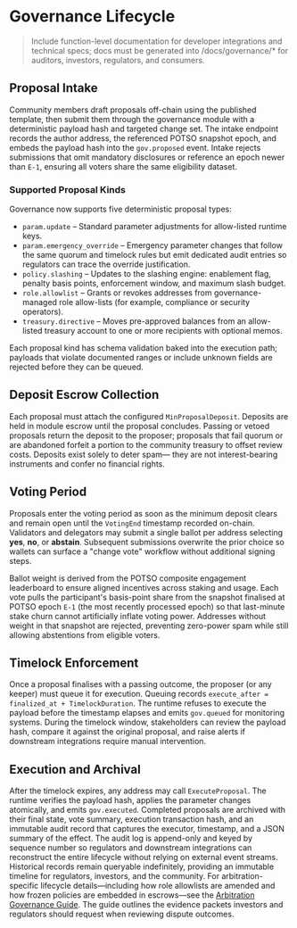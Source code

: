# Governance Lifecycle

> Include function-level documentation for developer integrations and technical specs; docs must be generated into /docs/governance/* for auditors, investors, regulators, and consumers.

## Proposal Intake

Community members draft proposals off-chain using the published template, then
submit them through the governance module with a deterministic payload hash and
targeted change set. The intake endpoint records the author address, the
referenced POTSO snapshot epoch, and embeds the payload hash into the
`gov.proposed` event. Intake rejects submissions that omit mandatory disclosures
or reference an epoch newer than `E-1`, ensuring all voters share the same
eligibility dataset.

### Supported Proposal Kinds

Governance now supports five deterministic proposal types:

* `param.update` – Standard parameter adjustments for allow-listed runtime keys.
* `param.emergency_override` – Emergency parameter changes that follow the
  same quorum and timelock rules but emit dedicated audit entries so regulators
  can trace the override justification.
* `policy.slashing` – Updates to the slashing engine: enablement flag, penalty
  basis points, enforcement window, and maximum slash budget.
* `role.allowlist` – Grants or revokes addresses from governance-managed role
  allow-lists (for example, compliance or security operators).
* `treasury.directive` – Moves pre-approved balances from an allow-listed
  treasury account to one or more recipients with optional memos.

Each proposal kind has schema validation baked into the execution path; payloads
that violate documented ranges or include unknown fields are rejected before
they can be queued.

## Deposit Escrow Collection

Each proposal must attach the configured `MinProposalDeposit`. Deposits are held
in module escrow until the proposal concludes. Passing or vetoed proposals return
the deposit to the proposer; proposals that fail quorum or are abandoned forfeit
a portion to the community treasury to offset review costs. Deposits exist solely
to deter spam— they are not interest-bearing instruments and confer no financial
rights.

## Voting Period

Proposals enter the voting period as soon as the minimum deposit clears and
remain open until the `VotingEnd` timestamp recorded on-chain. Validators and
delegators may submit a single ballot per address selecting **yes**, **no**, or
**abstain**. Subsequent submissions overwrite the prior choice so wallets can
surface a "change vote" workflow without additional signing steps.

Ballot weight is derived from the POTSO composite engagement leaderboard to
ensure aligned incentives across staking and usage. Each vote pulls the
participant's basis-point share from the snapshot finalised at POTSO epoch
`E-1` (the most recently processed epoch) so that last-minute stake churn cannot
artificially inflate voting power. Addresses without weight in that snapshot
are rejected, preventing zero-power spam while still allowing abstentions from
eligible voters.

## Timelock Enforcement

Once a proposal finalises with a passing outcome, the proposer (or any keeper)
must queue it for execution. Queuing records `execute_after = finalized_at +
TimelockDuration`. The runtime refuses to execute the payload before the
timestamp elapses and emits `gov.queued` for monitoring systems. During the
timelock window, stakeholders can review the payload hash, compare it against the
original proposal, and raise alerts if downstream integrations require manual
intervention.

## Execution and Archival

After the timelock expires, any address may call `ExecuteProposal`. The runtime
verifies the payload hash, applies the parameter changes atomically, and emits
`gov.executed`. Completed proposals are archived with their final state, vote
summary, execution transaction hash, and an immutable audit record that
captures the executor, timestamp, and a JSON summary of the effect. The audit
log is append-only and keyed by sequence number so regulators and downstream
integrations can reconstruct the entire lifecycle without relying on external
event streams. Historical records remain queryable indefinitely, providing an
immutable timeline for regulators, investors, and the community.
For arbitration-specific lifecycle details—including how role allowlists are
amended and how frozen policies are embedded in escrows—see the
[Arbitration Governance Guide](./arbitration-governance.md). The guide outlines
the evidence packets investors and regulators should request when reviewing
dispute outcomes.
